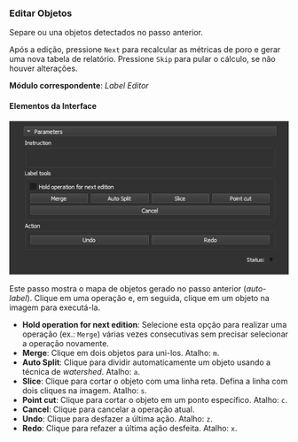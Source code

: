 ### Editar Objetos

Separe ou una objetos detectados no passo anterior.

Após a edição, pressione `Next` para recalcular as métricas de poro e gerar uma nova tabela de relatório. Pressione `Skip` para pular o cálculo, se não houver alterações.

**Módulo correspondente**: *Label Editor*

#### Elementos da Interface

![Editar Objetos](../assets/images/PNMFlowLabelEditor.png)

Este passo mostra o mapa de objetos gerado no passo anterior (*auto-label*). Clique em uma operação e, em seguida, clique em um objeto na imagem para executá-la.

- **Hold operation for next edition**: Selecione esta opção para realizar uma operação (ex.: `Merge`) várias vezes consecutivas sem precisar selecionar a operação novamente.
- **Merge**: Clique em dois objetos para uni-los. Atalho: `m`.
- **Auto Split**: Clique para dividir automaticamente um objeto usando a técnica de *watershed*. Atalho: `a`.
- **Slice**: Clique para cortar o objeto com uma linha reta. Defina a linha com dois cliques na imagem. Atalho: `s`.
- **Point cut**: Clique para cortar o objeto em um ponto específico. Atalho: `c`.
- **Cancel**: Clique para cancelar a operação atual.
- **Undo**: Clique para desfazer a última ação. Atalho: `z`.
- **Redo**: Clique para refazer a última ação desfeita. Atalho: `x`.
